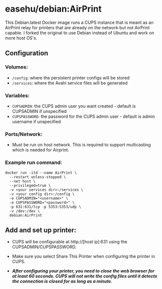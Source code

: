 # easehu/debian:AirPrint

This Debian:latest Docker image runs a CUPS instance that is meant as an AirPrint relay for printers that are already on the network but not AirPrint capable. I forked the original to use Debian instead of Ubuntu and work on more host OS's.

## Configuration

### Volumes:
* `/config`: where the persistent printer configs will be stored
* `/services`: where the Avahi service files will be generated

### Variables:
* `CUPSADMIN`: the CUPS admin user you want created - default is CUPSADMIN if unspecified
* `CUPSPASSWORD`: the password for the CUPS admin user - default is admin username if unspecified

### Ports/Network:
* Must be run on host network. This is required to support multicasting which is needed for Airprint.

### Example run command:
```
docker run -itd --name AirPrint \
  --restart unless-stopped \
  --net host \
  --privileged=true \
  -v <your services dir>:/services \
  -v <your config dir>:/config \
  -e CUPSADMIN="<username>" \
  -e CUPSPASSWORD="<password>" \
  -p 631:631/tcp -p 5353:5353/udp \
  -v /dev:/dev \
  debian:AirPrint
```

## Add and set up printer:
* CUPS will be configurable at http://[host ip]:631 using the CUPSADMIN/CUPSPASSWORD.

* Make sure you select Share This Printer when configuring the printer in CUPS.

* ***After configuring your printer, you need to close the web browser for at least 60 seconds. CUPS will not write the config files until it detects the connection is closed for as long as a minute.***


